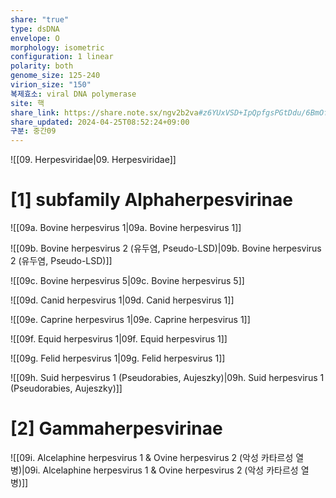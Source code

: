 ```yaml
---
share: "true"
type: dsDNA
envelope: O
morphology: isometric
configuration: 1 linear
polarity: both
genome_size: 125-240
virion_size: "150"
복제효소: viral DNA polymerase
site: 핵
share_link: https://share.note.sx/ngv2b2va#z6YUxVSD+IpQpfgsPGtDdu/6BmOfqVjy4k1ZcGgJSxM
share_updated: 2024-04-25T08:52:24+09:00
구분: 중간09
---
```


![[09. Herpesviridae|09. Herpesviridae]]

# [1] subfamily Alphaherpesvirinae

![[09a. Bovine herpesvirus 1|09a. Bovine herpesvirus 1]]

![[09b. Bovine herpesvirus 2 (유두염, Pseudo-LSD)|09b. Bovine herpesvirus 2 (유두염, Pseudo-LSD)]]

![[09c. Bovine herpesvirus 5|09c. Bovine herpesvirus 5]]

![[09d. Canid herpesvirus 1|09d. Canid herpesvirus 1]]

![[09e. Caprine herpesvirus 1|09e. Caprine herpesvirus 1]]

![[09f. Equid herpesvirus 1|09f. Equid herpesvirus 1]]

![[09g. Felid herpesvirus 1|09g. Felid herpesvirus 1]]

![[09h. Suid herpesvirus 1 (Pseudorabies, Aujeszky)|09h. Suid herpesvirus 1 (Pseudorabies, Aujeszky)]]

# [2] Gammaherpesvirinae

![[09i. Alcelaphine herpesvirus 1 & Ovine herpesvirus 2 (악성 카타르성 열병)|09i. Alcelaphine herpesvirus 1 & Ovine herpesvirus 2 (악성 카타르성 열병)]]

